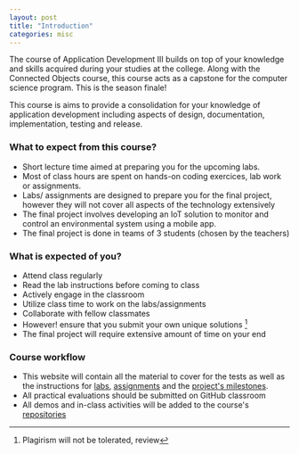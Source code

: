 ```yaml
---
layout: post
title: "Introduction"
categories: misc
---
```


The course of Application Development III builds on top of your knowledge and skills acquired during your studies at the college. Along with the Connected Objects course, this course acts as a capstone for the computer science program. This is the season finale!

This course is aims to provide a consolidation for your knowledge of application development including aspects of design, documentation, implementation, testing and release. 


###  What to expect from this course?

- Short lecture time aimed at preparing you for the upcoming labs.
- Most of class hours are spent on hands-on coding exercices, lab work or assignments.
- Labs/ assignments are designed to prepare you for the final project, however they will not cover all aspects of the technology extensively
- The final project involves developing an IoT solution to monitor and control an environmental system using a mobile app.
- The final project is done in teams of 3 students (chosen by the teachers)



### What is expected of you?
- Attend class regularly
- Read the lab instructions before coming to class
- Actively engage in the classroom
- Utilize class time to work on the labs/assignments
- Collaborate with fellow classmates
- However! ensure that you submit your own unique solutions [^1] 
- The final project will require extensive amount of time on your end

[^1]: Plagirism will not be tolerated, review 


### Course workflow
- This website will contain all the material to cover for the tests as well as the instructions for [labs]({{site.baseurl}}/labs/), [assignments]({{site.baseurl}}/assignments/) and the [project's milestones]({{site.baseurl}}/project).
- All practical evaluations should be submitted on GitHub classroom
- All demos and in-class activities will be added to the course's [repositories]({{site.baseurl}}/repos/)